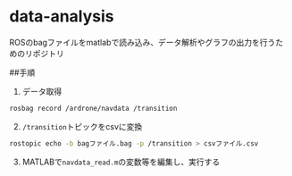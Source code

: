 # data-analysis
ROSのbagファイルをmatlabで読み込み、データ解析やグラフの出力を行うためのリポジトリ

##手順

1.  データ取得
```bash
rosbag record /ardrone/navdata /transition
```

2.  `/transition`トピックをcsvに変換
```bash
rostopic echo -b bagファイル.bag -p /transition > csvファイル.csv
```

3.  MATLABで`navdata_read.m`の変数等を編集し、実行する
